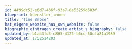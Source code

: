```yaml
---
id: 4499dc52-e6d7-436f-93a7-0a55259d583f
blueprint: kuenstler_innen
title: 'Tine Brose'
hat_eigene_website_has_own_website: false
biographie_eintragen_create_artist_s_biography: false
updated_by: b1a43fd3-c865-4122-b6cc-50cfa81a1985
updated_at: 1752514203
---
```

